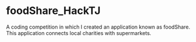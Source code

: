 # foodShare_HackTJ
A coding competition in which I created an application known as foodShare. This application connects local charities with supermarkets.
